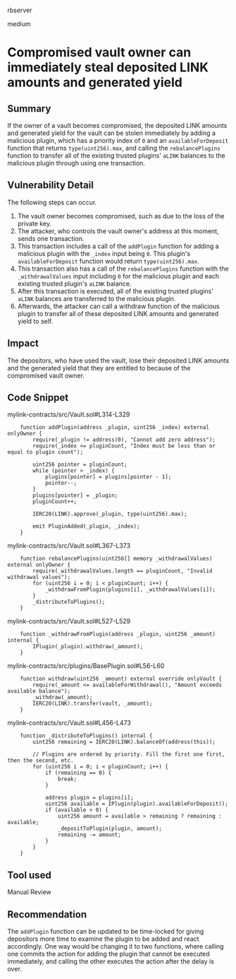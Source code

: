 rbserver

medium

# Compromised vault owner can immediately steal deposited LINK amounts and generated yield

## Summary
If the owner of a vault becomes compromised, the deposited LINK amounts and generated yield for the vault can be stolen immediately by adding a malicious plugin, which has a priority index of `0` and an `availableForDeposit` function that returns `type(uint256).max`, and calling the `rebalancePlugins` function to transfer all of the existing trusted plugins' `aLINK` balances to the malicious plugin through using one transaction.

## Vulnerability Detail
The following steps can occur.
1. The vault owner becomes compromised, such as due to the loss of the private key.
2. The attacker, who controls the vault owner's address at this moment, sends one transaction.
3. This transaction includes a call of the `addPlugin` function for adding a malicious plugin with the `_index` input being `0`. This plugin's `availableForDeposit` function would return `type(uint256).max`.
4. This transaction also has a call of the `rebalancePlugins` function with the `_withdrawalValues` input including `0` for the malicious plugin and each existing trusted plugin's `aLINK` balance.
5. After this transaction is executed, all of the existing trusted plugins' `aLINK` balances are transferred to the malicious plugin.
6. Afterwards, the attacker can call a withdraw function of the malicious plugin to transfer all of these deposited LINK amounts and generated yield to self.

## Impact
The depositors, who have used the vault, lose their deposited LINK amounts and the generated yield that they are entitled to because of the compromised vault owner.

## Code Snippet
mylink-contracts/src/Vault.sol#L314-L329
```solidity
    function addPlugin(address _plugin, uint256 _index) external onlyOwner {
        require(_plugin != address(0), "Cannot add zero address");
        require(_index <= pluginCount, "Index must be less than or equal to plugin count");

        uint256 pointer = pluginCount;
        while (pointer > _index) {
            plugins[pointer] = plugins[pointer - 1];
            pointer--;
        }
        plugins[pointer] = _plugin;
        pluginCount++;

        IERC20(LINK).approve(_plugin, type(uint256).max);

        emit PluginAdded(_plugin, _index);
    }
```

mylink-contracts/src/Vault.sol#L367-L373
```solidity
    function rebalancePlugins(uint256[] memory _withdrawalValues) external onlyOwner {
        require(_withdrawalValues.length == pluginCount, "Invalid withdrawal values");
        for (uint256 i = 0; i < pluginCount; i++) {
            _withdrawFromPlugin(plugins[i], _withdrawalValues[i]);
        }
        _distributeToPlugins();
    }
```

mylink-contracts/src/Vault.sol#L527-L529
```solidity
    function _withdrawFromPlugin(address _plugin, uint256 _amount) internal {
        IPlugin(_plugin).withdraw(_amount);
    }
```

mylink-contracts/src/plugins/BasePlugin.sol#L56-L60
```solidity
    function withdraw(uint256 _amount) external override onlyVault {
        require(_amount <= availableForWithdrawal(), "Amount exceeds available balance");
        _withdraw(_amount);
        IERC20(LINK).transfer(vault, _amount);
    }
```

mylink-contracts/src/Vault.sol#L456-L473
```solidity
    function _distributeToPlugins() internal {
        uint256 remaining = IERC20(LINK).balanceOf(address(this));

        // Plugins are ordered by priority. Fill the first one first, then the second, etc.
        for (uint256 i = 0; i < pluginCount; i++) {
            if (remaining == 0) {
                break;
            }

            address plugin = plugins[i];
            uint256 available = IPlugin(plugin).availableForDeposit();
            if (available > 0) {
                uint256 amount = available > remaining ? remaining : available;
                _depositToPlugin(plugin, amount);
                remaining -= amount;
            }
        }
    }
```

## Tool used

Manual Review

## Recommendation
The `addPlugin` function can be updated to be time-locked for giving depositors more time to examine the plugin to be added and react accordingly. One way would be changing it to two functions, where calling one commits the action for adding the plugin that cannot be executed immediately, and calling the other executes the action after the delay is over.